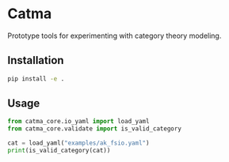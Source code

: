 # Catma

Prototype tools for experimenting with category theory modeling.

## Installation

```bash
pip install -e .
```

## Usage

```python
from catma_core.io_yaml import load_yaml
from catma_core.validate import is_valid_category

cat = load_yaml("examples/ak_fsio.yaml")
print(is_valid_category(cat))
```
